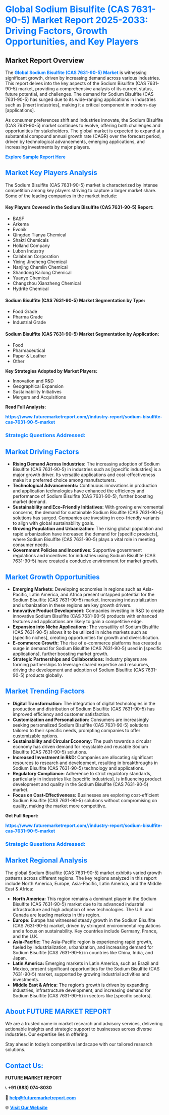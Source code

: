 <h1 style="color: #007BFF;">Global Sodium Bisulfite (CAS 7631-90-5) Market Report 2025-2033: Driving Factors, Growth Opportunities, and Key Players</h1>

<section id="overview">
<h2>Market Report Overview</h2>
<p>The <a href="https://www.futuremarketreport.com//industry-report/sodium-bisulfite-cas-7631-90-5-market" style="color: #007BFF; text-decoration: none;"><strong>Global Sodium Bisulfite (CAS 7631-90-5) Market</strong></a> is witnessing significant growth, driven by increasing demand across various industries. This report delves into the key aspects of the Sodium Bisulfite (CAS 7631-90-5) market, providing a comprehensive analysis of its current status, future potential, and challenges. The demand for Sodium Bisulfite (CAS 7631-90-5) has surged due to its wide-ranging applications in industries such as [insert industries], making it a critical component in modern-day [applications].</p>
<p>As consumer preferences shift and industries innovate, the Sodium Bisulfite (CAS 7631-90-5) market continues to evolve, offering both challenges and opportunities for stakeholders. The global market is expected to expand at a substantial compound annual growth rate (CAGR) over the forecast period, driven by technological advancements, emerging applications, and increasing investments by major players.</p>
</section>

<section id="overview">
<p><a href="https://www.futuremarketreport.com//request-sample/reportId=90422" style="color: #007BFF; text-decoration: none;"><strong>Explore Sample Report Here</strong></a></p>
</section>

<section id="key-players">
<h2 style="color: #007BFF;">Market Key Players Analysis</h2>
<p>The Sodium Bisulfite (CAS 7631-90-5) market is characterized by intense competition among key players striving to capture a larger market share. Some of the leading companies in the market include:</p>
<h4>Key Players Covered in the Sodium Bisulfite (CAS 7631-90-5) Report:</h4>
<ul><li>BASF</li><li>Arkema</li><li>Evonik</li><li>Qingdao Tianya Chemical</li><li>Shakti Chemicals</li><li>Holland Company</li><li>Lubon Industry</li><li>Calabrian Corporation</li><li>Yixing Jincheng Chemical</li><li>Nanjing Chemlin Chemical</li><li>Shandong Kailong Chemical</li><li>Yuanye Chemical</li><li>Changzhou Xianzheng Chemical</li><li>Hydrite Chemical</li></ul>
<h4>Sodium Bisulfite (CAS 7631-90-5) Market Segmentation by Type:</h4>
<ul><li>Food Grade</li><li>Pharma Grade</li><li>Industrial Grade</li></ul>

<h4>Sodium Bisulfite (CAS 7631-90-5) Market Segmentation by Application:</h4>
<ul><li>Food</li><li>Pharmaceutical</li><li>Paper &amp; Leather</li><li>Other</li></ul>
<p><strong>Key Strategies Adopted by Market Players:</strong></p>
<ul>
<li>Innovation and R&D</li>
<li>Geographical Expansion</li>
<li>Sustainability Initiatives</li>
<li>Mergers and Acquisitions</li>
</ul>
</section>

<section>
<p><strong>Read Full Analysis: </strong></p><a href="https://www.futuremarketreport.com//industry-report/sodium-bisulfite-cas-7631-90-5-market" style="color: #007BFF; text-decoration: none;"><strong>https://www.futuremarketreport.com//industry-report/sodium-bisulfite-cas-7631-90-5-market</strong></a>
<h3 style="color: #007BFF;">Strategic Questions Addressed:</h3>
</section>

<section id="driving-factors">
<h2 style="color: #007BFF;">Market Driving Factors</h2>
<ul>
<li><strong>Rising Demand Across Industries:</strong> The increasing adoption of Sodium Bisulfite (CAS 7631-90-5) in industries such as [specific industries] is a major growth driver. Its versatile applications and cost-effectiveness make it a preferred choice among manufacturers.</li>
<li><strong>Technological Advancements:</strong> Continuous innovations in production and application technologies have enhanced the efficiency and performance of Sodium Bisulfite (CAS 7631-90-5), further boosting market demand.</li>
<li><strong>Sustainability and Eco-Friendly Initiatives:</strong> With growing environmental concerns, the demand for sustainable Sodium Bisulfite (CAS 7631-90-5) solutions has surged. Companies are investing in eco-friendly variants to align with global sustainability goals.</li>
<li><strong>Growing Population and Urbanization:</strong> The rising global population and rapid urbanization have increased the demand for [specific products], where Sodium Bisulfite (CAS 7631-90-5) plays a vital role in meeting consumer needs.</li>
<li><strong>Government Policies and Incentives:</strong> Supportive government regulations and incentives for industries using Sodium Bisulfite (CAS 7631-90-5) have created a conducive environment for market growth.</li>
</ul>
</section>

<section id="growth-opportunities">
<h2 style="color: #007BFF;">Market Growth Opportunities</h2>
<ul>
<li><strong>Emerging Markets:</strong> Developing economies in regions such as Asia-Pacific, Latin America, and Africa present untapped potential for the Sodium Bisulfite (CAS 7631-90-5) market. Increasing industrialization and urbanization in these regions are key growth drivers.</li>
<li><strong>Innovative Product Development:</strong> Companies investing in R&D to create innovative Sodium Bisulfite (CAS 7631-90-5) products with enhanced features and applications are likely to gain a competitive edge.</li>
<li><strong>Expansion into Niche Applications:</strong> The versatility of Sodium Bisulfite (CAS 7631-90-5) allows it to be utilized in niche markets such as [specific niches], creating opportunities for growth and diversification.</li>
<li><strong>E-commerce Growth:</strong> The rise of e-commerce platforms has created a surge in demand for Sodium Bisulfite (CAS 7631-90-5) used in [specific applications], further boosting market growth.</li>
<li><strong>Strategic Partnerships and Collaborations:</strong> Industry players are forming partnerships to leverage shared expertise and resources, driving the development and adoption of Sodium Bisulfite (CAS 7631-90-5) products globally.</li>
</ul>
</section>

<section id="trending-factors">
<h2 style="color: #007BFF;">Market Trending Factors</h2>
<ul>
<li><strong>Digital Transformation:</strong> The integration of digital technologies in the production and distribution of Sodium Bisulfite (CAS 7631-90-5) has improved efficiency and customer satisfaction.</li>
<li><strong>Customization and Personalization:</strong> Consumers are increasingly seeking personalized Sodium Bisulfite (CAS 7631-90-5) solutions tailored to their specific needs, prompting companies to offer customizable options.</li>
<li><strong>Sustainability and Circular Economy:</strong> The push towards a circular economy has driven demand for recyclable and reusable Sodium Bisulfite (CAS 7631-90-5) solutions.</li>
<li><strong>Increased Investment in R&D:</strong> Companies are allocating significant resources to research and development, resulting in breakthroughs in Sodium Bisulfite (CAS 7631-90-5) technology and applications.</li>
<li><strong>Regulatory Compliance:</strong> Adherence to strict regulatory standards, particularly in industries like [specific industries], is influencing product development and quality in the Sodium Bisulfite (CAS 7631-90-5) market.</li>
<li><strong>Focus on Cost-Effectiveness:</strong> Businesses are exploring cost-efficient Sodium Bisulfite (CAS 7631-90-5) solutions without compromising on quality, making the market more competitive.</li>
</ul>
</section>

<section>
<p><strong>Get Full Report: </strong></p><a href="https://www.futuremarketreport.com//industry-report/sodium-bisulfite-cas-7631-90-5-market" style="color: #007BFF; text-decoration: none;"><strong>https://www.futuremarketreport.com//industry-report/sodium-bisulfite-cas-7631-90-5-market</strong></a>
<h3 style="color: #007BFF;">Strategic Questions Addressed:</h3>
</section>


<section id="regional-analysis">
<h2 style="color: #007BFF;">Market Regional Analysis</h2>
<p>The global Sodium Bisulfite (CAS 7631-90-5) market exhibits varied growth patterns across different regions. The key regions analyzed in this report include North America, Europe, Asia-Pacific, Latin America, and the Middle East & Africa:</p>
<ul>
<li><strong>North America:</strong> This region remains a dominant player in the Sodium Bisulfite (CAS 7631-90-5) market due to its advanced industrial infrastructure and high adoption of new technologies. The U.S. and Canada are leading markets in this region.</li>
<li><strong>Europe:</strong> Europe has witnessed steady growth in the Sodium Bisulfite (CAS 7631-90-5) market, driven by stringent environmental regulations and a focus on sustainability. Key countries include Germany, France, and the U.K.</li>
<li><strong>Asia-Pacific:</strong> The Asia-Pacific region is experiencing rapid growth, fueled by industrialization, urbanization, and increasing demand for Sodium Bisulfite (CAS 7631-90-5) in countries like China, India, and Japan.</li>
<li><strong>Latin America:</strong> Emerging markets in Latin America, such as Brazil and Mexico, present significant opportunities for the Sodium Bisulfite (CAS 7631-90-5) market, supported by growing industrial activities and investments.</li>
<li><strong>Middle East & Africa:</strong> The region’s growth is driven by expanding industries, infrastructure development, and increasing demand for Sodium Bisulfite (CAS 7631-90-5) in sectors like [specific sectors].</li>
</ul>
</section>

<footer>
<h2 style="color: #007BFF;">About FUTURE MARKET REPORT</h2>
<p>We are a trusted name in market research and advisory services, delivering actionable insights and strategic support to businesses across diverse industries. Our expertise lies in offering:</p>

<p>Stay ahead in today’s competitive landscape with our tailored research solutions.</p>

<h2 style="color: #007BFF;">Contact Us:</h2>
<p><strong>FUTURE MARKET REPORT</strong></p>
<p>📞 <strong>+91 (883) 074-8030</strong></p>
<p>📧 <strong><a href="mailto:help@futuremarketreport.com" style="color: #007BFF;">help@futuremarketreport.com</a></strong></p>
<p>🌐 <strong><a href="https://www.futuremarketreport.com/" style="color: #007BFF;">Visit Our Website</a></strong></p>
</footer>